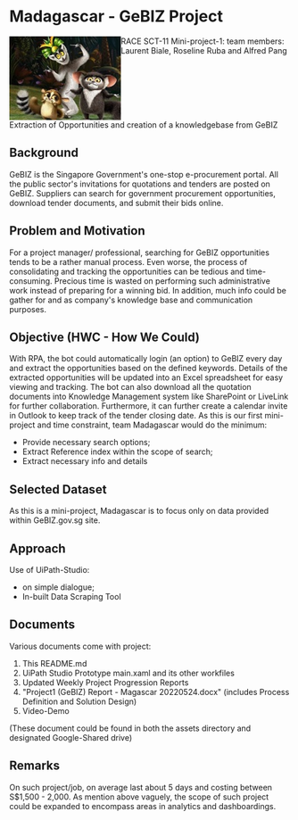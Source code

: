 # Madagascar - GeBIZ Project
<img src="assets\Madagascar(0.5).jpg" align="left" width="200px"/>
RACE SCT-11 Mini-project-1: team members: Laurent Biale, Roseline Ruba and Alfred Pang
<br clear="left"/>
Extraction of Opportunities and creation of a knowledgebase from GeBIZ

## Background
GeBIZ is the Singapore Government's one-stop e-procurement portal. All the public sector's invitations for quotations and tenders are posted on GeBIZ. Suppliers can search for government procurement opportunities, download tender documents, and submit their bids online.
## Problem and Motivation
For a project manager/ professional, searching for GeBIZ opportunities tends to be a rather manual process. Even worse, the process of consolidating and tracking the opportunities can be tedious and time-consuming. Precious time is wasted on performing such administrative work instead of preparing for a winning bid.
In addition, much info could be gather for and as company's knowledge base and communication purposes.
## Objective (HWC - How We Could)
With RPA, the bot could automatically login (an option) to GeBIZ every day and extract the opportunities based on the defined keywords. Details of the extracted opportunities will be updated into an Excel spreadsheet for easy viewing and tracking. The bot can also download all the quotation documents into Knowledge Management system like SharePoint or LiveLink for further collaboration. Furthermore, it can further create a calendar invite in Outlook to keep track of the tender closing date.
As this is our first mini-project and time constraint, team Madagascar would do the minimum:
- Provide necessary search options;
- Extract Reference index within the scope of search;
- Extract necessary info and details
## Selected Dataset
As this is a mini-project, Madagascar is to focus only on data provided within GeBIZ.gov.sg site.
## Approach
Use of UiPath-Studio:
- on simple dialogue;
- In-built Data Scraping Tool
## Documents
Various documents come with project:
1. This README.md
2. UiPath Studio Prototype main.xaml and its other workfiles
3. Updated Weekly Project Progression Reports
4. "Project1 (GeBIZ) Report - Magascar 20220524.docx" (includes Process Definition and Solution Design)
5. Video-Demo

(These document could be found in both the assets directory and designated Google-Shared drive)
## Remarks
On such project/job, on average last about 5 days and costing between S$1,500 - 2,000.
As mention above vaguely, the scope of such project could be expanded to encompass areas in analytics and dashboardings.
